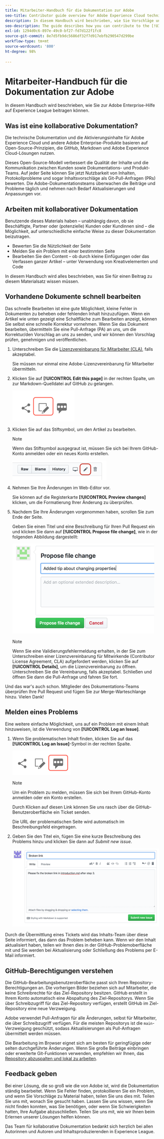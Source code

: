 ```yaml
---
title: Mitarbeiter-Handbuch für die Dokumentation zur Adobe
seo-title: Contributor guide overview for Adobe Experience Cloud technical documentation
description: In diesem Handbuch wird beschrieben, wie Sie Vorschläge und Ergänzungen zur Dokumentations-Website von Adobe hinzufügen können.
seo-description: The guide describes how you can contribute to the [!UICONTROL Adobe Experience Cloud] technical documentation.
exl-id: 1294d0c6-897e-49c0-bf27-fd7d122f1fc8
source-git-commit: 8e7d5fb9dc5686df32f7d917ebfb290547d299be
workflow-type: tm+mt
source-wordcount: '800'
ht-degree: 98%

---
```


# Mitarbeiter-Handbuch für die Dokumentation zur Adobe

In diesem Handbuch wird beschrieben, wie Sie zur Adobe Enterprise-Hilfe auf Experience League beitragen können.

## Was ist eine kollaborative Dokumentation?

Die technische Dokumentation und die Aktivierungsinhalte für Adobe Experience Cloud und andere Adobe Enterprise-Produkte basieren auf Open-Source-Prinzipien, die GitHub, Markdown und Adobe Experience Cloud-Lösungen nutzen.

Dieses Open-Source-Modell verbessert die Qualität der Inhalte und die Kommunikation zwischen Kunden sowie Dokumentations- und Produkt-Teams. Auf jeder Seite können Sie jetzt Nutzbarkeit von Inhalten, Protokollprobleme und sogar Inhaltsvorschläge als Git-Pull-Anfragen (PRs) bewerten. Die Adobe-Dokumentationsteams überwachen die Beiträge und Probleme täglich und nehmen nach Bedarf Aktualisierungen und Anpassungen vor.

## Arbeiten mit kollaborativer Dokumentation

Benutzende dieses Materials haben – unabhängig davon, ob sie Beschäftigte, Partner oder (potenzielle) Kunden oder Kundinnen sind – die Möglichkeit, auf unterschiedliche einfache Weise zu dieser Dokumentation beizutragen.

* Bewerten Sie die Nützlichkeit der Seite
* Melden Sie ein Problem mit einer bestimmten Seite
* Bearbeiten Sie den Content – ob durch kleine Einfügungen oder das Verfassen ganzer Artikel – unter Verwendung von Kreativelementen und Code

In diesem Handbuch wird alles beschrieben, was Sie für einen Beitrag zu diesem Materialsatz wissen müssen.

<!--
>[!IMPORTANT]
>All repositories that publish to docs.adobe.com have adopted the [Adobe Open Source Code of Conduct](../code-of-conduct.md) or the [.NET Foundation Code of Conduct](https://dotnetfoundation.org/code-of-conduct). For more information, see the [Contributing](../contributing.md) article.
>
> Minor corrections or clarifications to documentation and code examples in public repositories are covered by the [Adobe Documentation Terms of Use](https://www.adobe.com/legal/terms.html). New or significant changes generate a comment in the pull request, asking you to submit an online Contribution License Agreement (CLA) if you are not an employee of Adobe. We need you to complete the online form before we can review or accept your pull request.
-->

## Vorhandene Dokumente schnell bearbeiten

Das schnelle Bearbeiten ist eine gute Möglichkeit, kleine Fehler in Dokumenten zu beheben oder fehlenden Inhalt hinzuzufügen. Wenn ein Artikel wie unten gezeigt eine Schaltfläche zum Bearbeiten anzeigt, können Sie selbst eine schnelle Korrektur vornehmen. Wenn Sie das Dokument bearbeiten, übermitteln Sie eine Pull-Anfrage (PA) an uns, um die Korrektur/den Vorschlag an uns zu senden, und wir können den Vorschlag prüfen, genehmigen und veröffentlichen.

1. Unterschreiben Sie die [Lizenzvereinbarung für Mitarbeiter (CLA)](http://opensource.adobe.com/cla.html), falls akzeptabel.

   Sie müssen nur einmal eine Adobe-Lizenzvereinbarung für Mitarbeiter übermitteln.
1. Klicken Sie auf **[!UICONTROL Edit this page]** in der rechten Spalte, um zur Markdown-Quelldatei auf GitHub zu gelangen.

   ![Bearbeiten Sie das Symbol für diese Seite](/help/assets/git_edit.png)

1. Klicken Sie auf das Stiftsymbol, um den Artikel zu bearbeiten.

   >[!NOTE]
   >
   >Wenn das Stiftsymbol ausgegraut ist, müssen Sie sich bei Ihrem GitHub-Konto anmelden oder ein neues Konto erstellen.

   ![Position des Stiftsymbols](assets/edit-icon.png)

1. Nehmen Sie Ihre Änderungen im Web-Editor vor.

   Sie können auf die Registerkarte **[!UICONTROL Preview changes]** klicken, um die Formatierung Ihrer Änderung zu überprüfen.
1. Nachdem Sie Ihre Änderungen vorgenommen haben, scrollen Sie zum Ende der Seite.

   Geben Sie einen Titel und eine Beschreibung für Ihren Pull Request ein und klicken Sie dann auf **[!UICONTROL Propose file change]**, wie in der folgenden Abbildung dargestellt:

   ![Vorschlagen von Änderungen](assets/submit-pull-request.png)

   >[!NOTE]
   >
   >Wenn Sie eine Validierungsfehlermeldung erhalten, in der Sie zum Unterschreiben einer Lizenzvereinbarung für Mitwirkende (Contributor License Agreement, CLA) aufgefordert werden, klicken Sie auf **[!UICONTROL Details]**, um die Lizenzvereinbarung zu öffnen. Unterschreiben Sie die Vereinbarung, falls akzeptabel. Schließen und öffnen Sie dann die Pull-Anfrage und fahren Sie fort.

Und das war&#39;s auch schon. Mitglieder des Dokumentations-Teams überprüfen Ihre Pull Request und fügen Sie zur Merge-Warteschlange hinzu. Vielen Dank!

## Melden eines Problems

Eine weitere einfache Möglichkeit, uns auf ein Problem mit einem Inhalt hinzuweisen, ist die Verwendung von **[!UICONTROL Log an Issue]**.

1. Wenn Sie problematischen Inhalt finden, klicken Sie auf das **[!UICONTROL Log an Issue]**-Symbol in der rechten Spalte.

   ![](assets/git_log_issue.png)

   >[!NOTE]
   >
   >Um ein Problem zu melden, müssen Sie sich bei Ihrem GitHub-Konto anmelden oder ein Konto erstellen.

   Durch Klicken auf diesen Link können Sie uns rasch über die GitHub-Benutzeroberfläche ein Ticket senden.

   Die URL der problematischen Seite wird automatisch im Beschreibungsfeld eingetragen.

1. Geben Sie den Titel ein, fügen Sie eine kurze Beschreibung des Problems hinzu und klicken Sie dann auf *Submit new issue*.

   ![](assets/git_issue_example.png)

Durch die Übermittlung eines Tickets wird das Inhalts-Team über diese Seite informiert, das dann das Problem beheben kann. Wenn wir den Inhalt aktualisiert haben, teilen wir Ihnen dies in der GitHub-Problemoberfläche mit und Sie werden bei Aktualisierung oder Schließung des Problems per E-Mail informiert.

## GitHub-Berechtigungen verstehen

Die GitHub-Bearbeitungsbenutzeroberfläche passt sich Ihren Repository-Berechtigungen an. Die vorherigen Bilder beziehen sich auf Mitarbeiter, die keine Schreibrechte für das Ziel-Repository besitzen. GitHub erstellt in Ihrem Konto automatisch eine Abspaltung des Ziel-Repositorys. Wenn Sie über Schreibzugriff für das Ziel-Repository verfügen, erstellt GitHub im Ziel-Repository eine neue Verzweigung.

Adobe verwendet Pull-Anfragen für alle Änderungen, selbst für Mitarbeiter, die über Schreibzugriff verfügen. Für die meisten Repositorys ist die `main`-Verzweigung geschützt, sodass Aktualisierungen als Pull-Anfragen übermittelt werden müssen.

Die Bearbeitung im Browser eignet sich am besten für geringfügige oder selten durchgeführte Änderungen. Wenn Sie große Beiträge einbringen oder erweiterte Git-Funktionen verwenden, empfehlen wir Ihnen, das [Repository abzuspalten und lokal zu arbeiten](setup/full-workflow.md).

## Feedback geben

Bei einer Lösung, die so groß wie die von Adobe ist, wird die Dokumentation ständig bearbeitet. Wenn Sie Fehler finden, protokollieren Sie ein Problem, und wenn Sie Vorschläge zu Material haben, teilen Sie uns dies mit. Teilen Sie uns mit, wonach Sie gesucht haben. Lassen Sie uns wissen, wenn Sie nicht finden konnten, was Sie benötigen, oder wenn Sie Schwierigkeiten hatten, Ihre Aufgabe abzuschließen. Teilen Sie uns mit, wie wir Ihnen beim Erlernen unserer Lösungen helfen können.

Das Team für kollaborative Dokumentation bedankt sich herzlich bei allen Autorinnen und Autoren und Inhaltsproduzierenden in Experience League.
